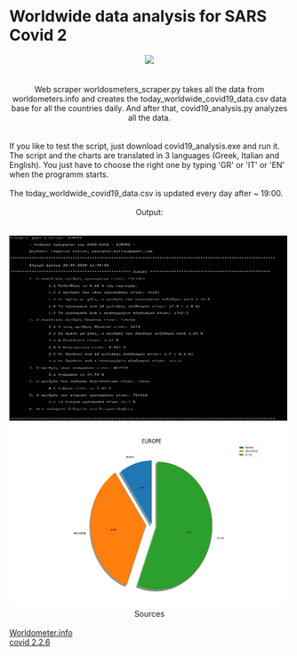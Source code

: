 <!DOCTYPE HTML>
<html>
  <body>
  <head>
    <h1>Worldwide data analysis for SARS Covid 2</h1>
  <center><i><img src="https://www.python.org/static/apple-touch-icon-72x72-precomposed.png"></i></center>
  </head>
  <br>
  <br>
  <body>
  <center>Web scraper worldosmeters_scraper.py takes all the data from worldometers.info and creates the today_worldwide_covid19_data.csv data       base for all the countries daily. And after that, covid19_analysis.py analyzes all the data.</center>
    <br>
    <br>
    If you like to test the script, just download covid19_analysis.exe and run it. The script and the charts are translated in 3 languages (Greek, Italian and English). You just have to choose the right one by typing 'GR' or 'IT' or 'EN' when the programm starts.
    <br>
    <br>
    The today_worldwide_covid19_data.csv is updated every day after ~ 19:00.
    <br>
    <br>
    <center>Output:</center>
    <br>
    <br>
    <img src="https://github.com/AlanTurist/covid19_worldometers_scraping_and_analysis/blob/master/old_version/images/1.1.jpg" " width="500"    height="333">
      <br>                                                                                                                                       <img src="https://github.com/AlanTurist/covid19_worldometers_scraping_and_analysis/blob/master/old_version/images/EUROPE.png" " width="500" height="333">
   
   <center>Sources</center>
   <br>
       <a href="https://www.worldometers.info/coronavirus/" target="_blank">Worldometer.info</a>
   <br>
   <a href="https://pypi.org/project/covid/" target="_blank">covid 2.2.6</a>
   </body>
  </html>

